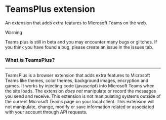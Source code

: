 # TeamsPlus extension

An extension that adds extra features to Microsoft Teams on the web.

> [!WARNING] 
> Teams plus is still in beta and you may encounter many bugs or glitches. If you think you have found a bug, please create an issue in the issues tab.

### What is TeamsPlus?
***

TeamsPlus is a browser extension that adds extra features to Microsoft Teams like themes, color themes, background images, encryption and games. It works by injecting code (javascript) into Microsoft Teams when the site loads. The extension *does not* manipulate or record the messages you send and receive.
This extension is not manipulating systems outside of the current Microsoft Teams page on your local client.
This extension will not manipulate, change, modify or save information related or associated with your account through API requests.
